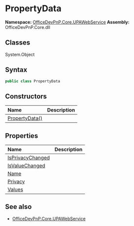 # PropertyData

**Namespace:** [OfficeDevPnP.Core.UPAWebService](OfficeDevPnP.Core.UPAWebService.md)
**Assembly:** OfficeDevPnP.Core.dll
## Classes
System.Object
## Syntax
```C#
public class PropertyData
```
## Constructors
|**Name**|**Description**|
|:-----|:-----|
| [PropertyData()](PropertyDataconstructor1details.md) | 
## Properties
|**Name**|**Description**|
|:-----|:-----|
| [IsPrivacyChanged](PropertyData.IsPrivacyChanged.md) | 
| [IsValueChanged](PropertyData.IsValueChanged.md) | 
| [Name](PropertyData.Name.md) | 
| [Privacy](PropertyData.Privacy.md) | 
| [Values](PropertyData.Values.md) | 
## See also
- [OfficeDevPnP.Core.UPAWebService](OfficeDevPnP.Core.UPAWebService.md)
